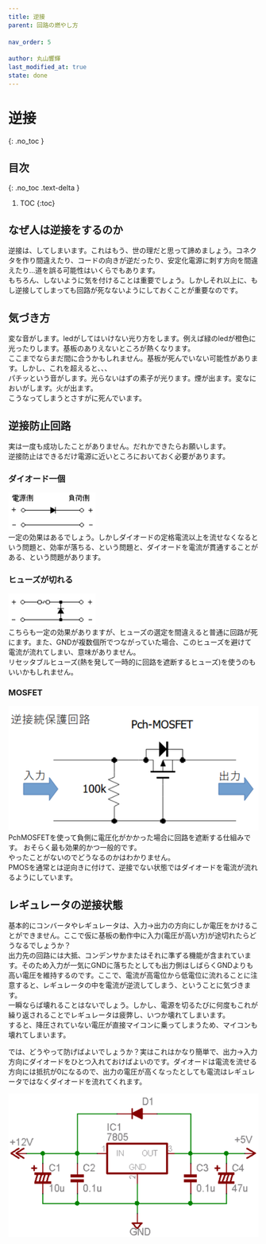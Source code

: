 ```yaml
---
title: 逆接
parent: 回路の燃やし方

nav_order: 5

author: 丸山響輝
last_modified_at: true
state: done
---
```


# **逆接**
{: .no_toc }

## 目次
{: .no_toc .text-delta }

1. TOC
{:toc}

## なぜ人は逆接をするのか
逆接は、してしまいます。これはもう、世の理だと思って諦めましょう。コネクタを作り間違えたり、コードの向きが逆だったり、安定化電源に刺す方向を間違えたり...道を誤る可能性はいくらでもあります。  
もちろん、しないように気を付けることは重要でしょう。しかしそれ以上に、もし逆接してしまっても回路が死なないようにしておくことが重要なのです。

## 気づき方
変な音がします。ledがしてはいけない光り方をします。例えば緑のledが橙色に光ったりします。基板のありえないところが熱くなります。  
ここまでならまだ間に合うかもしれません。基板が死んでいない可能性があります。しかし、これを超えると、、、  
パチッという音がします。光らないはずの素子が光ります。煙が出ます。変なにおいがします。火が出ます。  
こうなってしまうとさすがに死んでいます。

## 逆接防止回路
実は一度も成功したことがありません。だれかできたらお願いします。  
逆接防止はできるだけ電源に近いところにおいておく必要があります。

### ダイオード一個
![exp1](imgs/005_exp1.png)  
一定の効果はあるでしょう。しかしダイオードの定格電流以上を流せなくなるという問題と、効率が落ちる、という問題と、ダイオードを電流が貫通することがある、という問題があります。

### ヒューズが切れる
![exp2](imgs/005_exp2.png)  
こちらも一定の効果がありますが、ヒューズの選定を間違えると普通に回路が死にます。また、GNDが複数個所でつながっていた場合、このヒューズを避けて電流が流れてしまい、意味がありません。  
リセッタブルヒューズ(熱を発して一時的に回路を遮断するヒューズ)を使うのもいいかもしれません。

### MOSFET
![exp3](imgs/005_exp3.png)  
PchMOSFETを使って負側に電圧化がかかった場合に回路を遮断する仕組みです。
おそらく最も効果的かつ一般的です。  
やったことがないのでどうなるのかはわかりません。  
PMOSを通常とは逆向きに付けて、逆接でない状態ではダイオードを電流が流れるようにしています。

## レギュレータの逆接状態
基本的にコンバータやレギュレータは、入力→出力の方向にしか電圧をかけることができません。ここで仮に基板の動作中に入力(電圧が高い方)が途切れたらどうなるでしょうか？  
出力先の回路には大抵、コンデンサかまたはそれに準ずる機能が含まれています。そのため入力が一気にGNDに落ちたとしても出力側はしばらくGNDよりも高い電圧を維持するのです。ここで、電流が高電位から低電位に流れることに注意すると、レギュレータの中を電流が逆流してしまう、ということに気づきます。  
一瞬ならば壊れることはないでしょう。しかし、電源を切るたびに何度もこれが繰り返されることでレギュレータは疲弊し、いつか壊れてしまいます。  
すると、降圧されていない電圧が直接マイコンに乗ってしまうため、マイコンも壊れてしまいます。  

では、どうやって防げばよいでしょうか？実はこれはかなり簡単で、出力→入力方向にダイオードをひとつ入れておけばよいのです。ダイオードは電流を流せる方向には抵抗が0になるので、出力の電圧が高くなったとしても電流はレギュレータではなくダイオードを流れてくれます。

![regulator](imgs/005_regulator.png)  
